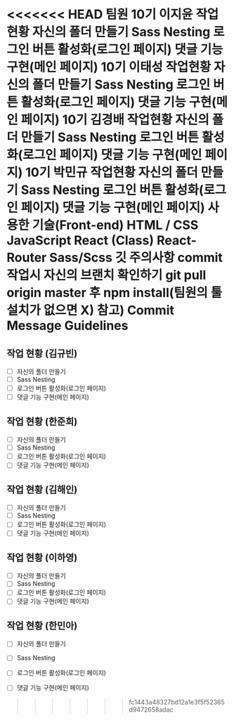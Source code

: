 <<<<<<< HEAD
팀원
10기 이지윤
작업현황
자신의 폴더 만들기
Sass Nesting
로그인 버튼 활성화(로그인 페이지)
댓글 기능 구현(메인 페이지)
10기 이태성
작업현황
자신의 폴더 만들기
Sass Nesting
로그인 버튼 활성화(로그인 페이지)
댓글 기능 구현(메인 페이지)
10기 김경배
작업현황
자신의 폴더 만들기
Sass Nesting
로그인 버튼 활성화(로그인 페이지)
댓글 기능 구현(메인 페이지)
10기 박민규
작업현황
자신의 폴더 만들기
Sass Nesting
로그인 버튼 활성화(로그인 페이지)
댓글 기능 구현(메인 페이지)
사용한 기술(Front-end)
HTML / CSS
JavaScript
React (Class)
React-Router
Sass/Scss
깃 주의사항
commit 작업시 자신의 브랜치 확인하기
git pull origin master 후 npm install(팀원의 툴 설치가 없으면 X)
참고) Commit Message Guidelines
=======

## 작업 현황 (김규빈)
- [ ] 자신의 폴더 만들기
- [ ] Sass Nesting
- [ ] 로그인 버튼 활성화(로그인 페이지)
- [ ] 댓글 기능 구현(메인 페이지)

## 작업 현황 (한준희)
- [ ] 자신의 폴더 만들기
- [ ] Sass Nesting
- [ ] 로그인 버튼 활성화(로그인 페이지)
- [ ] 댓글 기능 구현(메인 페이지)

## 작업 현황 (김해인)
- [ ] 자신의 폴더 만들기
- [ ] Sass Nesting
- [ ] 로그인 버튼 활성화(로그인 페이지)
- [ ] 댓글 기능 구현(메인 페이지)

## 작업 현황 (이하영)
- [ ] 자신의 폴더 만들기
- [ ] Sass Nesting
- [ ] 로그인 버튼 활성화(로그인 페이지)
- [ ] 댓글 기능 구현(메인 페이지)

## 작업 현황 (한민아)
- [ ] 자신의 폴더 만들기
- [ ] Sass Nesting
- [ ] 로그인 버튼 활성화(로그인 페이지)
- [ ] 댓글 기능 구현(메인 페이지)



>>>>>>> fc1443a48327bd12a1e3f5f52365d9472658adac
